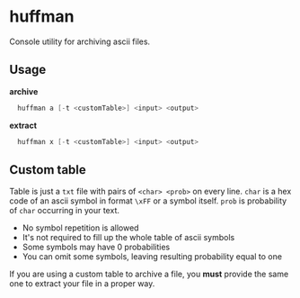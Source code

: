 huffman
=======

Console utility for archiving ascii files.

Usage
-----------
**archive**
```c
  huffman a [-t <customTable>] <input> <output>
```
**extract**
```c
  huffman x [-t <customTable>] <input> <output>
```

Custom table
-------------------

Table is just a `txt` file with pairs of `<char> <prob>` on every line. `char` is a hex code of an ascii symbol in format `\xFF` or a symbol itself.  `prob` is probability of `char` occurring in your text. 
- No symbol repetition is allowed
- It's not required to fill up the whole table of ascii symbols
- Some symbols may have 0 probabilities
- You can omit some symbols, leaving resulting probability equal to one

If you are using a custom table to archive a file, you **must** provide the same one to extract your file in a proper way.
